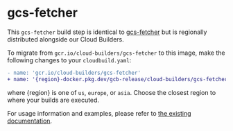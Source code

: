 # gcs-fetcher

This `gcs-fetcher` build step is identical to [gcs-fetcher](../gcs-fetcher) but
is regionally distributed alongside our Cloud Builders.

To migrate from `gcr.io/cloud-builders/gcs-fetcher` to this image, make the following
changes to your `cloudbuild.yaml`:

```diff
- name: 'gcr.io/cloud-builders/gcs-fetcher'
+ name: '{region}-docker.pkg.dev/gcb-release/cloud-builders/gcs-fetcher'
```

where {region} is one of `us`, `europe`, or `asia`. Choose the closest region to
where your builds are executed.

For usage information and examples, please refer to [the existing
documentation](../gcs-fetcher).
